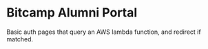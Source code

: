 # Bitcamp Alumni Portal

Basic auth pages that query an AWS lambda function, and redirect if matched.
